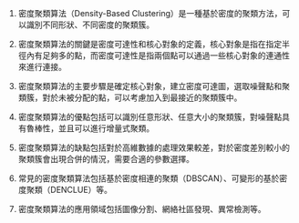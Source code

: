 1. 密度聚類算法（Density-Based Clustering）是一種基於密度的聚類方法，可以識別不同形狀、不同密度的聚類簇。

2. 密度聚類算法的關鍵是密度可達性和核心對象的定義，核心對象是指在指定半徑內有足夠多的點，而密度可達性是指兩個點可以通過一些核心對象的連通性來進行連接。

3. 密度聚類算法的主要步驟是確定核心對象，建立密度可達圖，選取噪聲點和聚類簇，對於未被分配的點，可以考慮加入到最接近的聚類簇中。

4. 密度聚類算法的優點包括可以識別任意形狀、任意大小的聚類簇，對噪聲點具有魯棒性，並且可以進行增量式聚類。

5. 密度聚類算法的缺點包括對於高維數據的處理效果較差，對於密度差別較小的聚類簇會出現合併的情況，需要合適的參數選擇。

6. 常見的密度聚類算法包括基於密度相連的聚類（DBSCAN）、可變形的基於密度聚類（DENCLUE）等。

7. 密度聚類算法的應用領域包括圖像分割、網絡社區發現、異常檢測等。